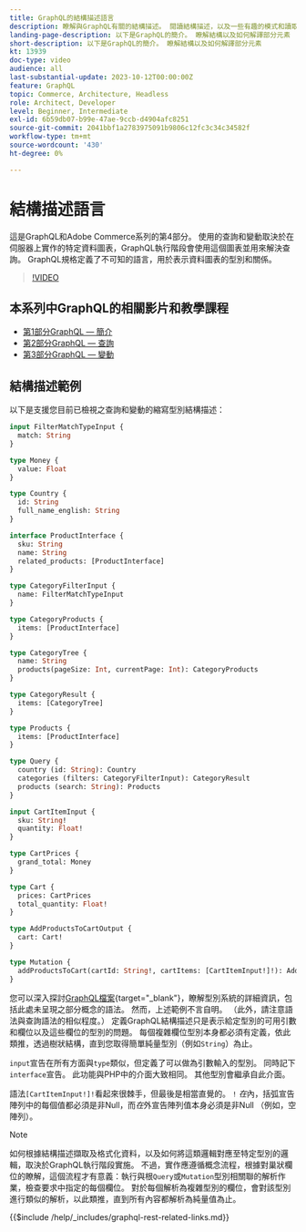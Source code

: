 ```yaml
---
title: GraphQL的結構描述語言
description: 瞭解與GraphQL有關的結構描述。 閱讀結構描述，以及一些有趣的模式和讀取結構描述的方法。
landing-page-description: 以下是GraphQL的簡介。 瞭解結構以及如何解譯部分元素
short-description: 以下是GraphQL的簡介。 瞭解結構以及如何解譯部分元素
kt: 13939
doc-type: video
audience: all
last-substantial-update: 2023-10-12T00:00:00Z
feature: GraphQL
topic: Commerce, Architecture, Headless
role: Architect, Developer
level: Beginner, Intermediate
exl-id: 6b59db07-b99e-47ae-9ccb-d4904afc8251
source-git-commit: 2041bbf1a2783975091b9806c12fc3c34c34582f
workflow-type: tm+mt
source-wordcount: '430'
ht-degree: 0%

---
```


# 結構描述語言

這是GraphQL和Adobe Commerce系列的第4部分。 使用的查詢和變動取決於在伺服器上實作的特定資料圖表，GraphQL執行階段會使用這個圖表並用來解決查詢。 GraphQL規格定義了不可知的語言，用於表示資料圖表的型別和關係。

>[!VIDEO](https://video.tv.adobe.com/v/3446621?learn=on&captions=chi_hant)

## 本系列中GraphQL的相關影片和教學課程

* [第1部分GraphQL — 簡介](../graphql-rest/intro-graphql.md)
* [第2部分GraphQL — 查詢](../graphql-rest/graphql-queries.md)
* [第3部分GraphQL — 變動](../graphql-rest/graphql-mutations.md)

## 結構描述範例

以下是支援您目前已檢視之查詢和變動的縮寫型別結構描述：

```graphql
input FilterMatchTypeInput {
  match: String
}

type Money {
  value: Float
}

type Country {
  id: String
  full_name_english: String
}

interface ProductInterface {
  sku: String
  name: String
  related_products: [ProductInterface]
}

type CategoryFilterInput {
  name: FilterMatchTypeInput
}

type CategoryProducts {
  items: [ProductInterface]
}

type CategoryTree {
  name: String
  products(pageSize: Int, currentPage: Int): CategoryProducts
}

type CategoryResult {
  items: [CategoryTree]
}

type Products {
  items: [ProductInterface]
}

type Query {
  country (id: String): Country
  categories (filters: CategoryFilterInput): CategoryResult
  products (search: String): Products
}

input CartItemInput {
  sku: String!
  quantity: Float!
}

type CartPrices {
  grand_total: Money
}

type Cart {
  prices: CartPrices
  total_quantity: Float!
}

type AddProductsToCartOutput {
  cart: Cart!
}

type Mutation {
  addProductsToCart(cartId: String!, cartItems: [CartItemInput!]!): AddProductsToCartOutput
}
```

您可以深入探討[GraphQL檔案](https://graphql.org/learn/schema/){target="_blank"}，瞭解型別系統的詳細資訊，包括此處未呈現之部分概念的語法。 然而，上述範例不言自明。 （此外，請注意語法與查詢語法的相似程度。） 定義GraphQL結構描述只是表示給定型別的可用引數和欄位以及這些欄位的型別的問題。 每個複雜欄位型別本身都必須有定義，依此類推，透過樹狀結構，直到您取得簡單純量型別（例如`String`）為止。

`input`宣告在所有方面與`type`類似，但定義了可以做為引數輸入的型別。 同時記下`interface`宣告。 此功能與PHP中的介面大致相同。 其他型別會繼承自此介面。

語法`[CartItemInput!]!`看起來很棘手，但最後是相當直覺的。 `!` _在_&#x200B;內，括弧宣告陣列中的每個值都必須是非Null，而&#x200B;_在_&#x200B;外宣告陣列值本身必須是非Null （例如，空陣列）。

>[!NOTE]
>
>如何根據結構描述擷取及格式化資料，以及如何將這類邏輯對應至特定型別的邏輯，取決於GraphQL執行階段實施。 不過，實作應遵循概念流程，根據對巢狀欄位的瞭解，這個流程才有意義：執行與根`Query`或`Mutation`型別相關聯的解析作業，檢查要求中指定的每個欄位。 對於每個解析為複雜型別的欄位，會對該型別進行類似的解析，以此類推，直到所有內容都解析為純量值為止。

{{$include /help/_includes/graphql-rest-related-links.md}}
